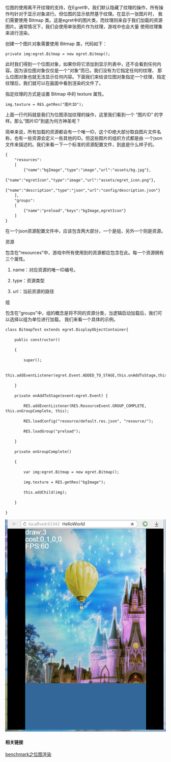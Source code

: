 位图的使用离不开纹理的支持，在Egret中，我们默认隐藏了纹理的操作，所有操作均针对于显示对象进行。但位图的显示依然基于纹理。在显示一张图片时， 我们需要使用 Bitmap 类。这是egret中的图片类，而纹理则来自于我们加载的资源图片。通常情况下，我们会使用单张图片作为纹理，游戏中也会大量 使用纹理集来进行渲染。

创建一个图片对象需要使用 Bitmap 类，代码如下：

```
private img:egret.Bitmap = new egret.Bitmap();
```

此时我们得到一个位图对象，如果你将它添加到显示列表中，还不会看到任何内容。因为该位图对象仅仅是一个“对象”而已。我们没有为它指定任何的纹理， 那么位图对象也就无法显示任何内容。下面我们来给该位图对象指定一个纹理，指定纹理后，我们就可以在画面中看到渲染的文件了。

指定纹理的方式是设置 Bitmap 中的 texture 属性。

```
img.texture = RES.getRes("图片ID");
```

上面一行代码就是我们为位图添加纹理的操作，这里我们看到一个 “图片ID” 的字样。那么“图片ID”到底为何方神圣呢？

简单来说，所有加载的资源都会有一个唯一ID，这个ID绝大部分取自图片文件名称，也有一些资源会定义一些其他的ID。但这些图片的组织方式都是由 一个json文件来描述的。我们来看一下一个标准的资源配置文件，到底是什么样子的。

```
{
    "resources":
    [
        {"name":"bgImage","type":"image","url":"assets/bg.jpg"},
        {"name":"egretIcon","type":"image","url":"assets/egret_icon.png"},
        {"name":"description","type":"json","url":"config/description.json"}
    ],
    "groups":
    [
        {"name":"preload","keys":"bgImage,egretIcon"}
    ]
}
```

在一个json资源配置文件中，应该包含两大部分，一个是组，另外一个则是资源。

资源

包含在“resources”中，游戏中所有使用到的资源都应包含在此。每一个资源拥有三个属性。

1. name：对应资源的唯一ID编号。

1. type：资源类型

1. url：当前资源的路径

组

包含在“groups”中，组的概念是将不同的资源分类，当逻辑启动加载后，我们可以选择以组为单位进行加载。 我们来看一个具体的示例。

```
class BitmapTest extends egret.DisplayObjectContainer{

    public constructor()

    {

        super();

        this.addEventListener(egret.Event.ADDED_TO_STAGE,this.onAddToStage,this);

    }

    private onAddToStage(event:egret.Event) {

        RES.addEventListener(RES.ResourceEvent.GROUP_COMPLETE, this.onGroupComplete, this);

        RES.loadConfig("resource/default.res.json", "resource/");

        RES.loadGroup("preload");

    }

    private onGroupComplete()

    {

        var img:egret.Bitmap = new egret.Bitmap();

        img.texture = RES.getRes("bgImage");

        this.addChild(img);

    }

}
```

![](56614ea87fa1a.jpg)

#### 相关链接

[benchmark之位图渲染](http://edn.egret.com/cn/docs/page/786)



